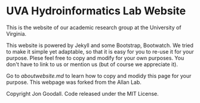 # UVA Hydroinformatics Lab Website

This is the website of our academic research group at the University of Virginia.

This website is powered by Jekyll and some Bootstrap, Bootwatch. We tried to make it simple yet adaptable, so that it is easy for you to re-use it for your purpose. Plese feel free to copy and modify for your own purposes.  You don't have to link to us or mention us (but of course we appreciate it).

Go to *aboutwebsite.md*  to learn how to copy and modidy this page for your purpose. This webpage was forked from the Allan Lab. 


Copyright Jon Goodall. Code released under the MIT License.

